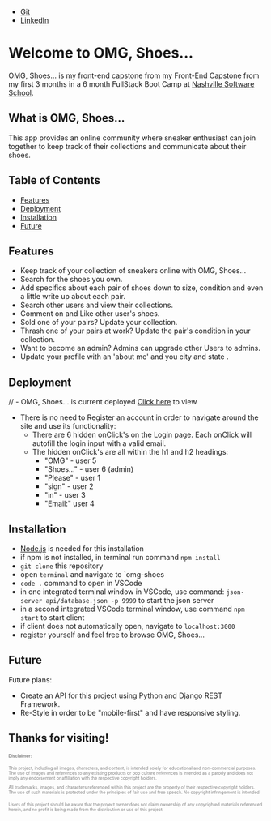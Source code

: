 - [Git](https://github.com/ericlheidel)
- [LinkedIn](https://www.linkedin.com/in/ericleeheidel/)

# Welcome to OMG, Shoes...

OMG, Shoes... is my front-end capstone from my Front-End Capstone from my first
3 months in a 6 month FullStack Boot Camp at
[Nashville Software School](https://nashvillesoftwareschool.com/).

## What is OMG, Shoes...

This app provides an online community where sneaker enthusiast can join together
to keep track of their collections and communicate about their shoes.

## Table of Contents

- [Features](#features)
- [Deployment](#deployment)
- [Installation](#installation)
- [Future](#future)

## Features

- Keep track of your collection of sneakers online with OMG, Shoes...
- Search for the shoes you own.
- Add specifics about each pair of shoes down to size, condition and even a
  little write up about each pair.
- Search other users and view their collections.
- Comment on and Like other user's shoes.
- Sold one of your pairs? Update your collection.
- Thrash one of your pairs at work? Update the pair's condition in your
  collection.
- Want to become an admin? Admins can upgrade other Users to admins.
- Update your profile with an 'about me' and you city and state .

## Deployment

// - OMG, Shoes... is current deployed
[Click here](https://omg-shoes-z6qbz.ondigitalocean.app) to view
- There is no need to Register an account in order to navigate around the site
  and use its functionality:
  - There are 6 hidden onClick's on the Login page. Each onClick will autofill
    the login input with a valid email.
  - The hidden onClick's are all within the h1 and h2 headings:
    - "OMG" - user 5
    - "Shoes..." - user 6 (admin)
    - "Please" - user 1
    - "sign" - user 2
    - "in" - user 3
    - "Email:" user 4

## Installation

- [Node.js](https://nodejs.org/en) is needed for this installation
- if npm is not installed, in terminal run command `npm install`
- `git clone` this repository
- open `terminal` and navigate to `omg-shoes
- `code .` command to open in VSCode
- in one integrated terminal window in VSCode, use command:
  `json-server api/database.json -p 9999` to start the json server
- in a second integrated VSCode terminal window, use command `npm start` to
  start client
- if client does not automatically open, navigate to `localhost:3000`
- register yourself and feel free to browse OMG, Shoes...

## Future

Future plans:

- Create an API for this project using Python and Django REST Framework.
- Re-Style in order to be "mobile-first" and have responsive styling.

## Thanks for visiting!

<small style="font-size: 0.6em; color: gray;">**Disclaimer:**

This project, including all images, characters, and content, is intended solely
for educational and non-commercial purposes. The use of images and references to
any existing products or pop culture references is intended as a parody and does
not imply any endorsement or affiliation with the respective copyright holders.

All trademarks, images, and characters referenced within this project are the
property of their respective copyright holders. The use of such materials is
protected under the principles of fair use and free speech. No copyright
infringement is intended.

Users of this project should be aware that the project owner does not claim
ownership of any copyrighted materials referenced herein, and no profit is being
made from the distribution or use of this project. </small>
